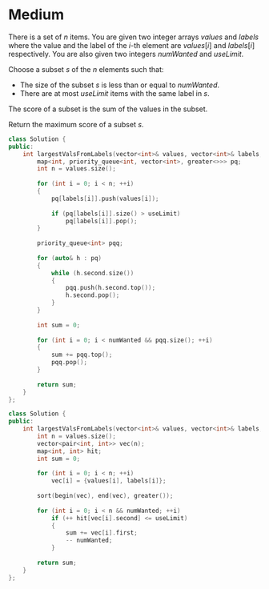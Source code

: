 # Medium

There is a set of $n$ items. You are given two integer arrays $values$ and $labels$ where the value and the label of the $i$-th element are $values[i]$ and $labels[i]$ respectively. You are also given two integers $numWanted$ and $useLimit$.

Choose a subset $s$ of the $n$ elements such that:

- The size of the subset $s$ is less than or equal to $numWanted$.
- There are at most $useLimit$ items with the same label in $s$.

The score of a subset is the sum of the values in the subset.

Return the maximum score of a subset $s$.

```cpp
class Solution {
public:
    int largestValsFromLabels(vector<int>& values, vector<int>& labels, int numWanted, int useLimit) {
        map<int, priority_queue<int, vector<int>, greater<>>> pq;
        int n = values.size();
        
        for (int i = 0; i < n; ++i)
        {
            pq[labels[i]].push(values[i]);
            
            if (pq[labels[i]].size() > useLimit)
                pq[labels[i]].pop();
        }
        
        priority_queue<int> pqq;
        
        for (auto& h : pq)
        {
            while (h.second.size())
            {
                pqq.push(h.second.top());
                h.second.pop();
            }
        }
        
        int sum = 0;
        
        for (int i = 0; i < numWanted && pqq.size(); ++i)
        {
            sum += pqq.top();
            pqq.pop();
        }
        
        return sum;
    }
};
```

```cpp
class Solution {
public:
    int largestValsFromLabels(vector<int>& values, vector<int>& labels, int numWanted, int useLimit) {
        int n = values.size();
        vector<pair<int, int>> vec(n);
        map<int, int> hit;
        int sum = 0;
        
        for (int i = 0; i < n; ++i)
            vec[i] = {values[i], labels[i]};
        
        sort(begin(vec), end(vec), greater());
        
        for (int i = 0; i < n && numWanted; ++i)
            if (++ hit[vec[i].second] <= useLimit)
            {
                sum += vec[i].first;
                -- numWanted;
            }
        
        return sum;
    }
};
```
